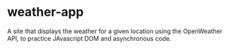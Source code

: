 # weather-app
A site that displays the weather for a given location using the OpenWeather API, to practice JAvascript DOM and asynchronous code. 
